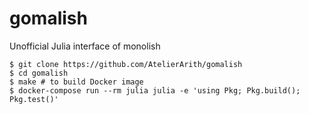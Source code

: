 # gomalish
Unofficial Julia interface of monolish

```console
$ git clone https://github.com/AtelierArith/gomalish
$ cd gomalish
$ make # to build Docker image
$ docker-compose run --rm julia julia -e 'using Pkg; Pkg.build(); Pkg.test()'
```
